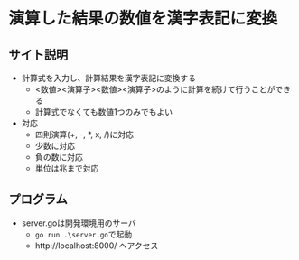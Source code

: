 # 演算した結果の数値を漢字表記に変換
## サイト説明
- 計算式を入力し、計算結果を漢字表記に変換する
    - <数値><演算子><数値><演算子>のように計算を続けて行うことができる
    - 計算式でなくても数値1つのみでもよい
- 対応
    - 四則演算(+, -, *, x, /)に対応
    - 少数に対応
    - 負の数に対応
    - 単位は兆まで対応
## プログラム
- server.goは開発環境用のサーバ
    - `go run .\server.go`で起動
    - http://localhost:8000/ へアクセス
